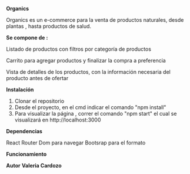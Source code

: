 
**Organics** 

Organics es un e-commerce para la venta de productos naturales, desde plantas , hasta productos de salud.

**Se compone de :**

Listado de productos con filtros por categoría de productos

Carrito para agregar productos y finalizar la compra a preferencia

Vista de detalles de los productos, con la información necesaria del producto antes de ofertar


**Instalación**
1. Clonar el repositorio
2. Desde el proyecto, en el cmd indicar el comando "npm install" 
3. Para visualizar la página , correr el comando "npm start" el cual se visualizará en http://localhost:3000

**Dependencias**

React Router Dom para navegar
Bootsrap para el formato

**Funcionamiento**

**Autor**
**Valeria Cardozo**
